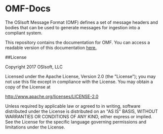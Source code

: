 # OMF-Docs
The OSIsoft Message Format (OMF) defines a set of message headers and bodies that can be used to generate messages for ingestion into a compliant system.

This repository contains the documentation for OMF. You can access a readable version of this documentation [here.](http://omf-docs.osisoft.com)

##License

Copyright 2017 OSIsoft, LLC

Licensed under the Apache License, Version 2.0 (the "License"); you may not use this file except in compliance with the License. You may obtain a copy of the License at

http://www.apache.org/licenses/LICENSE-2.0

Unless required by applicable law or agreed to in writing, software distributed under the License is distributed on an "AS IS" BASIS, WITHOUT WARRANTIES OR CONDITIONS OF ANY KIND, either express or implied. See the License for the specific language governing permissions and limitations under the License.